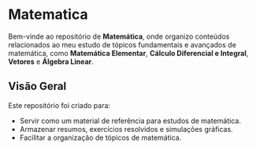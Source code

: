 # Matematica

Bem-vinde ao repositório de **Matemática**, onde organizo conteúdos relacionados ao meu estudo de tópicos fundamentais e avançados de matemática, como **Matemática Elementar**, **Cálculo Diferencial e Integral**, **Vetores** e **Álgebra Linear**.

## **Visão Geral**
Este repositório foi criado para:
- Servir como um material de referência para estudos de matemática.
- Armazenar resumos, exercícios resolvidos e simulações gráficas.
- Facilitar a organização de tópicos de matemática.
